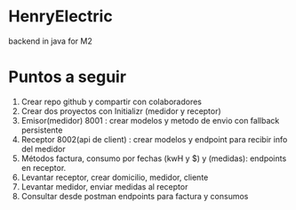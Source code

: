 # HenryElectric
backend in java for M2

# Puntos a seguir
1.    Crear repo github y compartir con colaboradores
2.    Crear dos proyectos con Initializr (medidor y receptor)
3.    Emisor(medidor) 8001 : crear modelos y metodo de envio con fallback persistente
4.    Receptor 8002(api de client) : crear modelos y endpoint para recibir info del medidor
5.    Métodos factura, consumo por fechas (kwH y $) y (medidas): endpoints en receptor.
6.    Levantar receptor, crear domicilio, medidor, cliente
7.    Levantar medidor, enviar medidas al receptor
8.    Consultar desde postman endpoints para factura y consumos